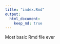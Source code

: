```yaml
---
title: "index.Rmd"
output: 
  html_document:
    keep_md: true
---
```


Most basic Rmd file ever



